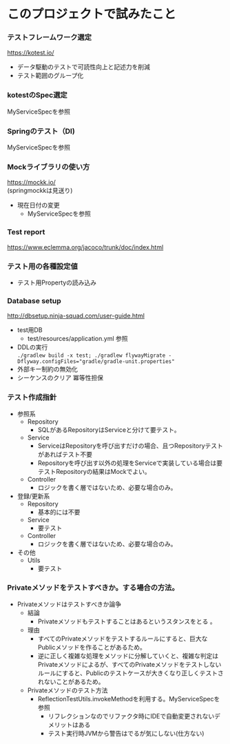 # このプロジェクトで試みたこと
### テストフレームワーク選定
https://kotest.io/
- データ駆動のテストで可読性向上と記述力を削減
- テスト範囲のグループ化

### kotestのSpec選定
MyServiceSpecを参照

### Springのテスト（DI)
MyServiceSpecを参照

### Mockライブラリの使い方
https://mockk.io/  
(springmockkは見送り)

- 現在日付の変更
  - MyServiceSpecを参照

### Test report
https://www.eclemma.org/jacoco/trunk/doc/index.html

### テスト用の各種設定値
- テスト用Propertyの読み込み

### Database setup
http://dbsetup.ninja-squad.com/user-guide.html

- test用DB
  - test/resources/application.yml 参照
- DDLの実行  
  `./gradlew build -x test; ./gradlew flywayMigrate -Dflyway.configFiles="gradle/gradle-unit.properties"`
- 外部キー制約の無効化
- シーケンスのクリア 冪等性担保

### テスト作成指針
- 参照系
  - Repository
    - SQLがあるRepositoryはServiceと分けて要テスト。
  - Service
    - ServiceはRepositoryを呼び出すだけの場合、且つRepositoryテストがあればテスト不要
    - Repositoryを呼び出す以外の処理をServiceで実装している場合は要テストRepositoryの結果はMockでよい。
  - Controller
    - ロジックを書く層ではないため、必要な場合のみ。
- 登録/更新系
  - Repository
    - 基本的には不要
  - Service
    - 要テスト
  - Controller
    - ロジックを書く層ではないため、必要な場合のみ。 
- その他
  - Utils
    - 要テスト


### Privateメソッドをテストすべきか。する場合の方法。
- Privateメソッドはテストすべきか論争
  - 結論
    - Privateメソッドもテストすることはあるというスタンスをとる 。  
  - 理由
    - すべてのPrivateメソッドをテストするルールにすると、巨大なPublicメソッドを作ることがあるため。
    - 逆に正しく複雑な処理をメソッドに分解していくと、複雑な判定はPrivateメソッドによるが、すべてのPrivateメソッドをテストしないルールにすると、Publicのテストケースが大きくなり正しくテストされないことがあるため。
  - Privateメソッドのテスト方法
    - ReflectionTestUtils.invokeMethodを利用する。MyServiceSpecを参照
      - リフレクションなのでリファクタ時にIDEで自動変更されないデメリットはある
      - テスト実行時JVMから警告はでるが気にしない(仕方ない)
